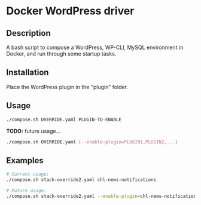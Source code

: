 # Docker WordPress driver

Description
---
A bash script to compose a WordPress, WP-CLI, MySQL environment in Docker, and run through some startup tasks.

Installation
---
Place the WordPress plugin in the "plugin" folder.


Usage
---

```bash
./compose.sh OVERRIDE.yaml PLUGIN-TO-ENABLE
```

**TODO:** future usage...

```bash
./compose.sh OVERRIDE.yaml [--enable-plugin=PLUGIN1,PLUGIN2,...]
```

## Examples

```bash
# Current usage:
./compose.sh stack-override2.yaml chl-news-notifications

# Future usage:
./compose.sh stack-override2.yaml --enable-plugin=chl-news-notifications
```
